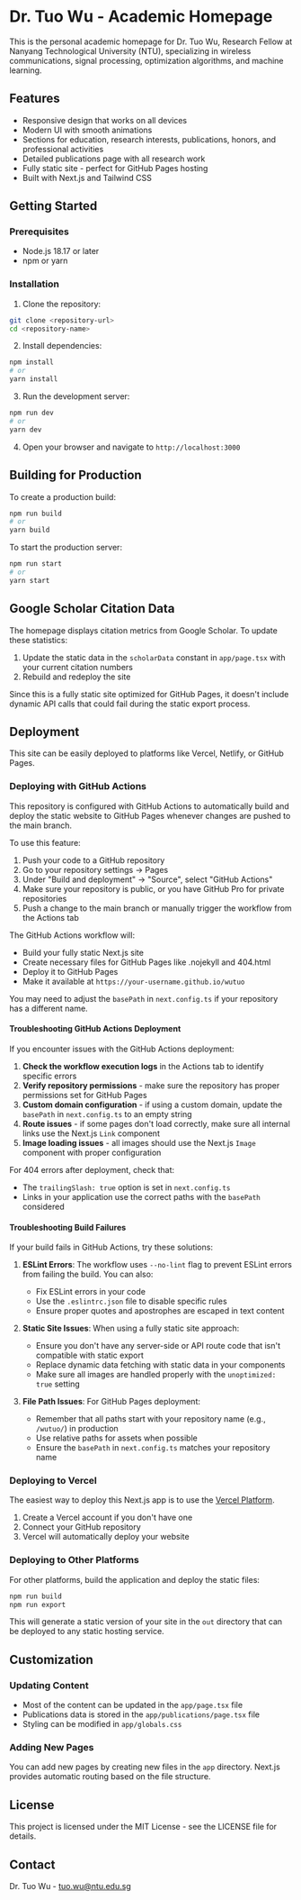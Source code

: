 # Dr. Tuo Wu - Academic Homepage

This is the personal academic homepage for Dr. Tuo Wu, Research Fellow at Nanyang Technological University (NTU), specializing in wireless communications, signal processing, optimization algorithms, and machine learning.

## Features

- Responsive design that works on all devices
- Modern UI with smooth animations
- Sections for education, research interests, publications, honors, and professional activities
- Detailed publications page with all research work
- Fully static site - perfect for GitHub Pages hosting
- Built with Next.js and Tailwind CSS

## Getting Started

### Prerequisites

- Node.js 18.17 or later
- npm or yarn

### Installation

1. Clone the repository:
```bash
git clone <repository-url>
cd <repository-name>
```

2. Install dependencies:
```bash
npm install
# or
yarn install
```

3. Run the development server:
```bash
npm run dev
# or
yarn dev
```

4. Open your browser and navigate to `http://localhost:3000`

## Building for Production

To create a production build:

```bash
npm run build
# or
yarn build
```

To start the production server:

```bash
npm run start
# or
yarn start
```

## Google Scholar Citation Data

The homepage displays citation metrics from Google Scholar. To update these statistics:

1. Update the static data in the `scholarData` constant in `app/page.tsx` with your current citation numbers
2. Rebuild and redeploy the site

Since this is a fully static site optimized for GitHub Pages, it doesn't include dynamic API calls that could fail during the static export process.

## Deployment

This site can be easily deployed to platforms like Vercel, Netlify, or GitHub Pages.

### Deploying with GitHub Actions

This repository is configured with GitHub Actions to automatically build and deploy the static website to GitHub Pages whenever changes are pushed to the main branch.

To use this feature:

1. Push your code to a GitHub repository
2. Go to your repository settings -> Pages
3. Under "Build and deployment" -> "Source", select "GitHub Actions"
4. Make sure your repository is public, or you have GitHub Pro for private repositories
5. Push a change to the main branch or manually trigger the workflow from the Actions tab

The GitHub Actions workflow will:
- Build your fully static Next.js site
- Create necessary files for GitHub Pages like .nojekyll and 404.html
- Deploy it to GitHub Pages
- Make it available at `https://your-username.github.io/wutuo`

You may need to adjust the `basePath` in `next.config.ts` if your repository has a different name.

#### Troubleshooting GitHub Actions Deployment

If you encounter issues with the GitHub Actions deployment:

1. **Check the workflow execution logs** in the Actions tab to identify specific errors
2. **Verify repository permissions** - make sure the repository has proper permissions set for GitHub Pages
3. **Custom domain configuration** - if using a custom domain, update the `basePath` in `next.config.ts` to an empty string
4. **Route issues** - if some pages don't load correctly, make sure all internal links use the Next.js `Link` component
5. **Image loading issues** - all images should use the Next.js `Image` component with proper configuration

For 404 errors after deployment, check that:
- The `trailingSlash: true` option is set in `next.config.ts`
- Links in your application use the correct paths with the `basePath` considered

#### Troubleshooting Build Failures

If your build fails in GitHub Actions, try these solutions:

1. **ESLint Errors**: The workflow uses `--no-lint` flag to prevent ESLint errors from failing the build. You can also:
   - Fix ESLint errors in your code
   - Use the `.eslintrc.json` file to disable specific rules
   - Ensure proper quotes and apostrophes are escaped in text content

2. **Static Site Issues**: When using a fully static site approach:
   - Ensure you don't have any server-side or API route code that isn't compatible with static export
   - Replace dynamic data fetching with static data in your components
   - Make sure all images are handled properly with the `unoptimized: true` setting

3. **File Path Issues**: For GitHub Pages deployment:
   - Remember that all paths start with your repository name (e.g., `/wutuo/`) in production
   - Use relative paths for assets when possible
   - Ensure the `basePath` in `next.config.ts` matches your repository name

### Deploying to Vercel

The easiest way to deploy this Next.js app is to use the [Vercel Platform](https://vercel.com/import).

1. Create a Vercel account if you don't have one
2. Connect your GitHub repository
3. Vercel will automatically deploy your website

### Deploying to Other Platforms

For other platforms, build the application and deploy the static files:

```bash
npm run build
npm run export
```

This will generate a static version of your site in the `out` directory that can be deployed to any static hosting service.

## Customization

### Updating Content

- Most of the content can be updated in the `app/page.tsx` file
- Publications data is stored in the `app/publications/page.tsx` file
- Styling can be modified in `app/globals.css`

### Adding New Pages

You can add new pages by creating new files in the `app` directory. Next.js provides automatic routing based on the file structure.

## License

This project is licensed under the MIT License - see the LICENSE file for details.

## Contact

Dr. Tuo Wu - tuo.wu@ntu.edu.sg
